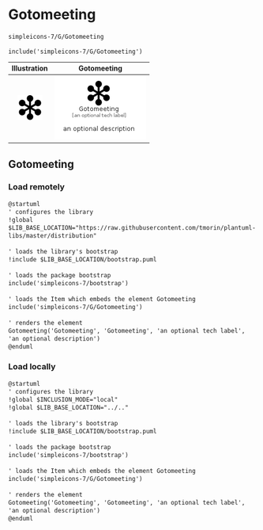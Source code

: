 # Gotomeeting


```text
simpleicons-7/G/Gotomeeting
```

```text
include('simpleicons-7/G/Gotomeeting')
```



| Illustration | Gotomeeting |
| :---: | :---: |
| ![illustration for Illustration](../../simpleicons-7/G/Gotomeeting.png) | ![illustration for Gotomeeting](../../simpleicons-7/G/Gotomeeting.Local.png) |




## Gotomeeting

### Load remotely
```plantuml
@startuml
' configures the library
!global $LIB_BASE_LOCATION="https://raw.githubusercontent.com/tmorin/plantuml-libs/master/distribution"

' loads the library's bootstrap
!include $LIB_BASE_LOCATION/bootstrap.puml

' loads the package bootstrap
include('simpleicons-7/bootstrap')

' loads the Item which embeds the element Gotomeeting
include('simpleicons-7/G/Gotomeeting')

' renders the element
Gotomeeting('Gotomeeting', 'Gotomeeting', 'an optional tech label', 'an optional description')
@enduml
```

### Load locally
```plantuml
@startuml
' configures the library
!global $INCLUSION_MODE="local"
!global $LIB_BASE_LOCATION="../.."

' loads the library's bootstrap
!include $LIB_BASE_LOCATION/bootstrap.puml

' loads the package bootstrap
include('simpleicons-7/bootstrap')

' loads the Item which embeds the element Gotomeeting
include('simpleicons-7/G/Gotomeeting')

' renders the element
Gotomeeting('Gotomeeting', 'Gotomeeting', 'an optional tech label', 'an optional description')
@enduml
```

